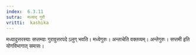 ```yaml
---
index:  6.3.11
sutra:  मध्याद् गुरौ
vritti:  kashika 
---
```


मध्यादुत्तरस्याः सप्तम्याः गुरावुत्तरपदे ऽलुग् भवति। मध्येगुरुः। अन्ताचेति वक्तव्यम्। अन्तेगुरुः। सप्तमी इति योगविभागात् समासः।

